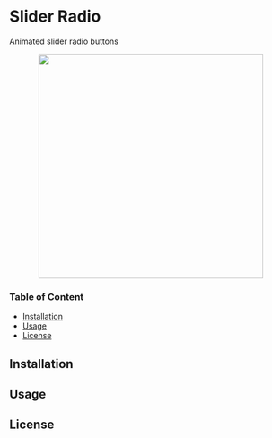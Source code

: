 # Slider Radio
Animated slider radio buttons

<p align="center">
<img width="400" src="https://thumbs.gfycat.com/HandmadeMajorEsok-size_restricted.gif" />
</p>

### Table of Content
- [Installation](#installation)
- [Usage](#usage)
- [License](#license)

## Installation

## Usage

## License  
